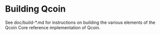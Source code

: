 Building Qcoin
================

See doc/build-*.md for instructions on building the various
elements of the Qcoin Core reference implementation of Qcoin.
